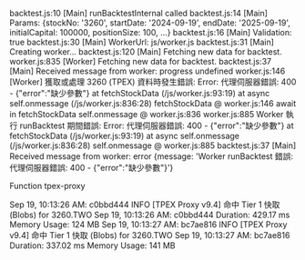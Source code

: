 backtest.js:10 [Main] runBacktestInternal called
backtest.js:14 [Main] Params: {stockNo: '3260', startDate: '2024-09-19', endDate: '2025-09-19', initialCapital: 100000, positionSize: 100, …}
backtest.js:16 [Main] Validation: true
backtest.js:30 [Main] WorkerUrl: js/worker.js
backtest.js:31 [Main] Creating worker...
backtest.js:120 [Main] Fetching new data for backtest.
worker.js:835 [Worker] Fetching new data for backtest.
backtest.js:37 [Main] Received message from worker: progress undefined
worker.js:146 [Worker] 獲取或處理 3260 (TPEX) 資料時發生錯誤: Error: 代理伺服器錯誤: 400 - {"error":"缺少參數"}
    at fetchStockData (/js/worker.js:93:19)
    at async self.onmessage (/js/worker.js:836:28)
fetchStockData @ worker.js:146
await in fetchStockData
self.onmessage @ worker.js:836
worker.js:885 Worker 執行 runBacktest 期間錯誤: Error: 代理伺服器錯誤: 400 - {"error":"缺少參數"}
    at fetchStockData (/js/worker.js:93:19)
    at async self.onmessage (/js/worker.js:836:28)
self.onmessage @ worker.js:885
backtest.js:37 [Main] Received message from worker: error {message: 'Worker runBacktest 錯誤: 代理伺服器錯誤: 400 - {"error":"缺少參數"}'}

Function tpex-proxy

Sep 19, 10:13:26 AM: c0bbd444 INFO   [TPEX Proxy v9.4] 命中 Tier 1 快取 (Blobs) for 3260.TWO
Sep 19, 10:13:26 AM: c0bbd444 Duration: 429.17 ms	Memory Usage: 124 MB
Sep 19, 10:13:27 AM: bc7ae816 INFO   [TPEX Proxy v9.4] 命中 Tier 1 快取 (Blobs) for 3260.TWO
Sep 19, 10:13:27 AM: bc7ae816 Duration: 337.02 ms	Memory Usage: 141 MB